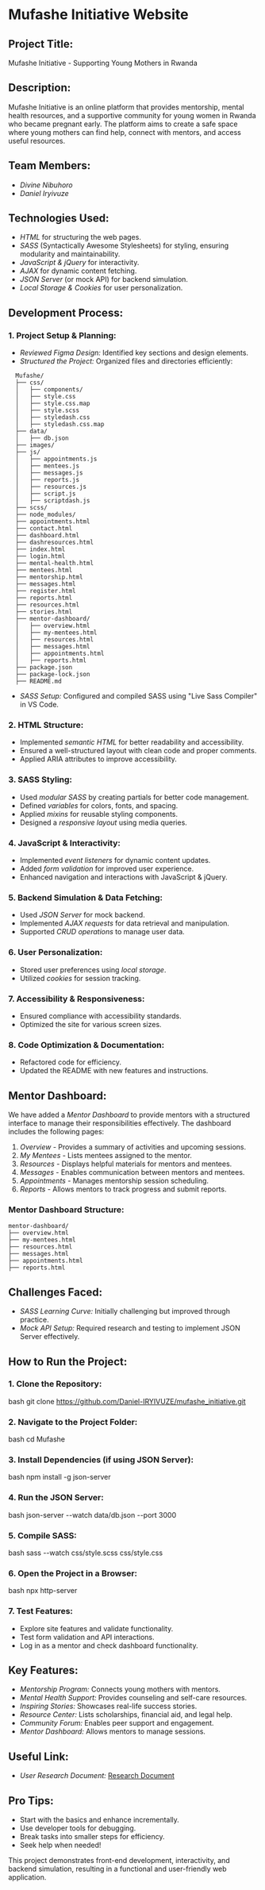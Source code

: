 # Mufashe Initiative Website

## Project Title:

Mufashe Initiative - Supporting Young Mothers in Rwanda

## Description:

Mufashe Initiative is an online platform that provides mentorship, mental health resources, and a supportive community for young women in Rwanda who became pregnant early. The platform aims to create a safe space where young mothers can find help, connect with mentors, and access useful resources.

## Team Members:

- *Divine Nibuhoro*
- *Daniel Iryivuze*

## Technologies Used:

- *HTML* for structuring the web pages.
- *SASS* (Syntactically Awesome Stylesheets) for styling, ensuring modularity and maintainability.
- *JavaScript & jQuery* for interactivity.
- *AJAX* for dynamic content fetching.
- *JSON Server* (or mock API) for backend simulation.
- *Local Storage & Cookies* for user personalization.

## Development Process:

### 1. Project Setup & Planning:

- *Reviewed Figma Design:* Identified key sections and design elements.
- *Structured the Project:* Organized files and directories efficiently:
```
  Mufashe/
  ├── css/
  │   ├── components/
  │   ├── style.css
  │   ├── style.css.map
  │   ├── style.scss
  │   ├── styledash.css
  │   ├── styledash.css.map
  ├── data/
  │   ├── db.json
  ├── images/
  ├── js/
  │   ├── appointments.js
  │   ├── mentees.js
  │   ├── messages.js
  │   ├── reports.js
  │   ├── resources.js
  │   ├── script.js
  │   ├── scriptdash.js
  ├── scss/
  ├── node_modules/
  ├── appointments.html
  ├── contact.html
  ├── dashboard.html
  ├── dashresources.html
  ├── index.html
  ├── login.html
  ├── mental-health.html
  ├── mentees.html
  ├── mentorship.html
  ├── messages.html
  ├── register.html
  ├── reports.html
  ├── resources.html
  ├── stories.html
  ├── mentor-dashboard/
  │   ├── overview.html
  │   ├── my-mentees.html
  │   ├── resources.html
  │   ├── messages.html
  │   ├── appointments.html
  │   ├── reports.html
  ├── package.json
  ├── package-lock.json
  ├── README.md
```
- *SASS Setup:* Configured and compiled SASS using "Live Sass Compiler" in VS Code.

### 2. HTML Structure:

- Implemented *semantic HTML* for better readability and accessibility.
- Ensured a well-structured layout with clean code and proper comments.
- Applied ARIA attributes to improve accessibility.

### 3. SASS Styling:

- Used *modular SASS* by creating partials for better code management.
- Defined *variables* for colors, fonts, and spacing.
- Applied *mixins* for reusable styling components.
- Designed a *responsive layout* using media queries.

### 4. JavaScript & Interactivity:

- Implemented *event listeners* for dynamic content updates.
- Added *form validation* for improved user experience.
- Enhanced navigation and interactions with JavaScript & jQuery.

### 5. Backend Simulation & Data Fetching:

- Used *JSON Server* for mock backend.
- Implemented *AJAX requests* for data retrieval and manipulation.
- Supported *CRUD operations* to manage user data.

### 6. User Personalization:

- Stored user preferences using *local storage*.
- Utilized *cookies* for session tracking.

### 7. Accessibility & Responsiveness:

- Ensured compliance with accessibility standards.
- Optimized the site for various screen sizes.

### 8. Code Optimization & Documentation:

- Refactored code for efficiency.
- Updated the README with new features and instructions.

## Mentor Dashboard:

We have added a *Mentor Dashboard* to provide mentors with a structured interface to manage their responsibilities effectively. The dashboard includes the following pages:

1. *Overview* - Provides a summary of activities and upcoming sessions.
2. *My Mentees* - Lists mentees assigned to the mentor.
3. *Resources* - Displays helpful materials for mentors and mentees.
4. *Messages* - Enables communication between mentors and mentees.
5. *Appointments* - Manages mentorship session scheduling.
6. *Reports* - Allows mentors to track progress and submit reports.

### Mentor Dashboard Structure:
```
mentor-dashboard/
├── overview.html
├── my-mentees.html
├── resources.html
├── messages.html
├── appointments.html
├── reports.html
```

## Challenges Faced:

- *SASS Learning Curve:* Initially challenging but improved through practice.
- *Mock API Setup:* Required research and testing to implement JSON Server effectively.

## How to Run the Project:

### 1. Clone the Repository:

bash
 git clone https://github.com/Daniel-IRYIVUZE/mufashe_initiative.git


### 2. Navigate to the Project Folder:

bash
 cd Mufashe


### 3. Install Dependencies (if using JSON Server):

bash
 npm install -g json-server


### 4. Run the JSON Server:

bash
 json-server --watch data/db.json --port 3000


### 5. Compile SASS:

bash
 sass --watch css/style.scss css/style.css


### 6. Open the Project in a Browser:

bash
 npx http-server


### 7. Test Features:

- Explore site features and validate functionality.
- Test form validation and API interactions.
- Log in as a mentor and check dashboard functionality.

## Key Features:

- *Mentorship Program:* Connects young mothers with mentors.
- *Mental Health Support:* Provides counseling and self-care resources.
- *Inspiring Stories:* Showcases real-life success stories.
- *Resource Center:* Lists scholarships, financial aid, and legal help.
- *Community Forum:* Enables peer support and engagement.
- *Mentor Dashboard:* Allows mentors to manage sessions.

## Useful Link:

- *User Research Document:* [Research Document](https://docs.google.com/document/d/1D9i_yRiZdA04hvgwubIZ4B1jnpHtXLyxdKUBskBCsqQ/edit?usp=sharing)

## Pro Tips:

- Start with the basics and enhance incrementally.
- Use developer tools for debugging.
- Break tasks into smaller steps for efficiency.
- Seek help when needed!

This project demonstrates front-end development, interactivity, and backend simulation, resulting in a functional and user-friendly web application.
